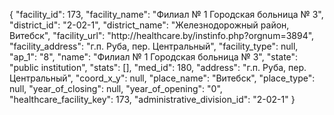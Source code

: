 {
    "facility_id": 173,
    "facility_name": "Филиал № 1 Городская больница № 3",
    "district_id": "2-02-1",
    "district_name": "Железнодорожный район, Витебск",
    "facility_url": "http:\/\/healthcare.by\/instinfo.php?orgnum=3894",
    "facility_address": "г.п. Руба, пер. Центральный",
    "facility_type": null,
    "ap_1": "8",
    "name": "Филиал № 1 Городская больница № 3",
    "state": "public institution",
    "stats": [],
    "med_id": 180,
    "address": "г.п. Руба, пер. Центральный",
    "coord_x_y": null,
    "place_name": "Витебск",
    "place_type": null,
    "year_of_closing": null,
    "year_of_opening": "0",
    "healthcare_facility_key": 173,
    "administrative_division_id": "2-02-1"
}
